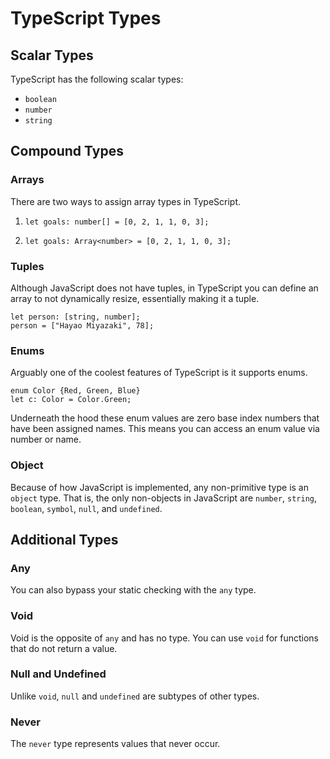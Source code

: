 # TypeScript Types

## Scalar Types

TypeScript has the following scalar types:

- `boolean`
- `number`
- `string`

## Compound Types

### Arrays

There are two ways to assign array types in TypeScript.

1. `let goals: number[] = [0, 2, 1, 1, 0, 3];`

2. `let goals: Array<number> = [0, 2, 1, 1, 0, 3];`

### Tuples

Although JavaScript does not have tuples, in TypeScript you can define an array to not dynamically resize, essentially making it a tuple.

```
let person: [string, number];
person = ["Hayao Miyazaki", 78];
```

### Enums

Arguably one of the coolest features of TypeScript is it supports enums.

```
enum Color {Red, Green, Blue}
let c: Color = Color.Green;
```

Underneath the hood these enum values are zero base index numbers that have been assigned names. This means you can access an enum value via number or name.

### Object

Because of how JavaScript is implemented, any non-primitive type is an `object` type. That is, the only non-objects in JavaScript are `number`, `string`, `boolean`, `symbol`, `null`, and `undefined`.

## Additional Types

### Any

You can also bypass your static checking with the `any` type.

### Void

Void is the opposite of `any` and has no type. You can use `void` for functions that do not return a value.

### Null and Undefined

Unlike `void`, `null` and `undefined` are subtypes of other types.

### Never

The `never` type represents values that never occur.
